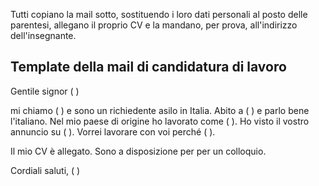 Tutti copiano la mail sotto, sostituendo i loro dati personali al posto delle parentesi, allegano il proprio CV e la mandano, per prova, all'indirizzo dell'insegnante.

## Template della mail di candidatura di lavoro

Gentile signor ( )

mi chiamo ( ) e sono un richiedente asilo in Italia. Abito a ( ) e parlo bene l'italiano. Nel mio paese di origine ho lavorato come ( ). Ho visto il vostro annuncio su ( ). Vorrei lavorare con voi perché ( ).

Il mio CV è allegato. Sono a disposizione per per un colloquio.

Cordiali saluti,
( )
